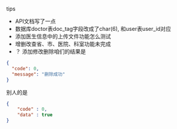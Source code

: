tips
- API文档写了一点
- 数据库doctor表doc_tag字段改成了char(6), 和user表user_id对应
- 添加医生信息中的上传文件功能怎么测试
- 增删改查省、市、医院、科室功能未完成
- ？ 添加修改删除咱们的结果是
```json
{
  "code": 0,
  "message": "删除成功"
}
```
别人的是
```json
{
    "code" : 0,
    "data" : true
}
```


